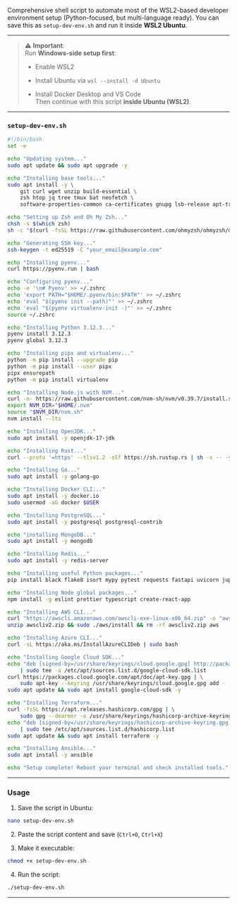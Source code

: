 Comprehensive shell script to automate most of the WSL2-based developer environment setup (Python-focused, but multi-language ready). You can save this as `setup-dev-env.sh` and run it inside **WSL2 Ubuntu**.

* * *

> ⚠️ **Important**:  
> Run **Windows-side setup first**:
> 
> - Enable WSL2
>     
> - Install Ubuntu via `wsl --install -d Ubuntu`
>     
> - Install Docker Desktop and VS Code  
>     Then continue with this script **inside Ubuntu (WSL2)**.
>     

* * *

### `setup-dev-env.sh`

```bash
#!/bin/bash
set -e

echo "Updating system..."
sudo apt update && sudo apt upgrade -y

echo "Installing base tools..."
sudo apt install -y \
    git curl wget unzip build-essential \
    zsh htop jq tree tmux bat neofetch \
    software-properties-common ca-certificates gnupg lsb-release apt-transport-https

echo "Setting up Zsh and Oh My Zsh..."
chsh -s $(which zsh)
sh -c "$(curl -fsSL https://raw.githubusercontent.com/ohmyzsh/ohmyzsh/master/tools/install.sh)"

echo "Generating SSH key..."
ssh-keygen -t ed25519 -C "your_email@example.com"

echo "Installing pyenv..."
curl https://pyenv.run | bash

echo "Configuring pyenv..."
echo -e '\n# Pyenv' >> ~/.zshrc
echo 'export PATH="$HOME/.pyenv/bin:$PATH"' >> ~/.zshrc
echo 'eval "$(pyenv init --path)"' >> ~/.zshrc
echo 'eval "$(pyenv virtualenv-init -)"' >> ~/.zshrc
source ~/.zshrc

echo "Installing Python 3.12.3..."
pyenv install 3.12.3
pyenv global 3.12.3

echo "Installing pipx and virtualenv..."
python -m pip install --upgrade pip
python -m pip install --user pipx
pipx ensurepath
python -m pip install virtualenv

echo "Installing Node.js with NVM..."
curl -o- https://raw.githubusercontent.com/nvm-sh/nvm/v0.39.7/install.sh | bash
export NVM_DIR="$HOME/.nvm"
source "$NVM_DIR/nvm.sh"
nvm install --lts

echo "Installing OpenJDK..."
sudo apt install -y openjdk-17-jdk

echo "Installing Rust..."
curl --proto '=https' --tlsv1.2 -sSf https://sh.rustup.rs | sh -s -- -y

echo "Installing Go..."
sudo apt install -y golang-go

echo "Installing Docker CLI..."
sudo apt install -y docker.io
sudo usermod -aG docker $USER

echo "Installing PostgreSQL..."
sudo apt install -y postgresql postgresql-contrib

echo "installing MongoDB..."
sudo apt install -y mongodb

echo "Installing Redis..."
sudo apt install -y redis-server

echo "Installing useful Python packages..."
pip install black flake8 isort mypy pytest requests fastapi uvicorn jupyter

echo "Installing Node global packages..."
npm install -g eslint prettier typescript create-react-app

echo "Installing AWS CLI..."
curl "https://awscli.amazonaws.com/awscli-exe-linux-x86_64.zip" -o "awscliv2.zip"
unzip awscliv2.zip && sudo ./aws/install && rm -rf awscliv2.zip aws

echo "Installing Azure CLI..."
curl -sL https://aka.ms/InstallAzureCLIDeb | sudo bash

echo "Installing Google Cloud SDK..."
echo "deb [signed-by=/usr/share/keyrings/cloud.google.gpg] http://packages.cloud.google.com/apt cloud-sdk main" \
    | sudo tee -a /etc/apt/sources.list.d/google-cloud-sdk.list
curl https://packages.cloud.google.com/apt/doc/apt-key.gpg | \
    sudo apt-key --keyring /usr/share/keyrings/cloud.google.gpg add -
sudo apt update && sudo apt install google-cloud-sdk -y

echo "Installing Terraform..."
curl -fsSL https://apt.releases.hashicorp.com/gpg | \
    sudo gpg --dearmor -o /usr/share/keyrings/hashicorp-archive-keyring.gpg
echo "deb [signed-by=/usr/share/keyrings/hashicorp-archive-keyring.gpg] https://apt.releases.hashicorp.com $(lsb_release -cs) main" \
    | sudo tee /etc/apt/sources.list.d/hashicorp.list
sudo apt update && sudo apt install terraform -y

echo "Installing Ansible..."
sudo apt install -y ansible

echo "Setup complete! Reboot your terminal and check installed tools."
```

* * *

### Usage

1.  Save the script in Ubuntu:

```bash
nano setup-dev-env.sh
```

2.  Paste the script content and save (`Ctrl+O`, `Ctrl+X`)
    
3.  Make it executable:
    

```bash
chmod +x setup-dev-env.sh
```

4.  Run the script:

```bash
./setup-dev-env.sh
```

* * *

&nbsp;
